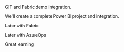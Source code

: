 GIT and Fabric demo integration.

We'll create a complete Power BI project and integration.

Later with Fabric

Later with AzureOps

Great learning
